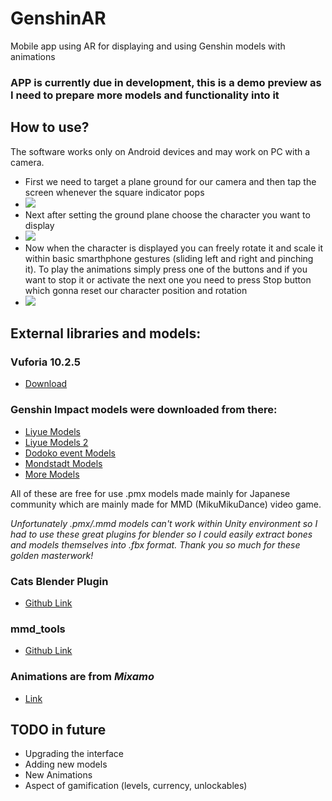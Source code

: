 # GenshinAR
Mobile app using AR for displaying and using Genshin models with animations

### APP is currently due in development, this is a demo preview as I need to prepare more models and functionality into it

## How to use?

The software works only on Android devices and may work on PC with a camera.

- First we need to target a plane ground for our camera and then tap the screen whenever the square indicator pops
- ![](https://user-images.githubusercontent.com/49035865/144503581-938dc246-b38b-464a-ab9d-c0c369a839be.jpg)
- Next after setting the ground plane choose the character you want to display
- ![](https://user-images.githubusercontent.com/49035865/144504677-9a39e199-107a-4429-abb7-3e60cc456ac6.jpg)
- Now when the character is displayed you can freely rotate it and scale it within basic smarthphone gestures (sliding left and right and pinching it). To play the animations simply press one of the buttons and if you want to stop it or activate the next one you need to press Stop button which gonna reset our character position and rotation
- ![](https://user-images.githubusercontent.com/49035865/144504362-f5a67862-679f-4f14-a3d3-1ed6907abc60.jpg)

## External libraries and models:

### Vuforia 10.2.5
- [Download](https://developer.vuforia.com/downloads/sdk)

### Genshin Impact models were downloaded from there:
- [Liyue Models](https://ys.biligame.com/ysl/)
- [Liyue Models 2](http://ys.biligame.com/pjdkx/)
- [Dodoko event Models](https://www.bilibili.com/blackboard/activity-kiOl0D1nF8.html)
- [Mondstadt Models](https://ys.biligame.com/gczj/)
- [More Models](https://genshin.mihoyo.com/ja/news/detail/5885)

All of these are free for use .pmx models made mainly for Japanese community which are mainly made for MMD (MikuMikuDance) video game.

*Unfortunately .pmx/.mmd models can't work within Unity environment so I had to use these great plugins for blender so I could easily extract bones and models themselves 
into .fbx format. Thank you so much for these golden masterwork!*

### Cats Blender Plugin 
- [Github Link](https://github.com/absolute-quantum/cats-blender-plugin/blob/master/README.md)

### mmd_tools
- [Github Link](https://github.com/powroupi/blender_mmd_tools)

### Animations are from *Mixamo*
- [Link](https://www.mixamo.com/)

## TODO in future
- Upgrading the interface
- Adding new models
- New Animations
- Aspect of gamification (levels, currency, unlockables)
